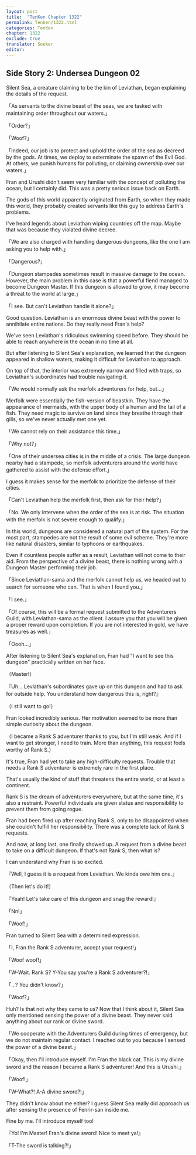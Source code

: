 ```yaml
---
layout: post
title:  "TenKen Chapter 1322"
permalink: Tenken/1322.html
categories: TenKen
chapter: 1322
exclude: true
translator: Seeker
editor: 
---
```

<h2>Side Story 2: Undersea Dungeon 02</h2>

Silent Sea, a creature claiming to be the kin of Leviathan, began explaining the details of the request.

「As servants to the divine beast of the seas, we are tasked with maintaining order throughout our waters.」

「Order?」

「Woof?」

「Indeed, our job is to protect and uphold the order of the sea as decreed by the gods. At times, we deploy to exterminate the spawn of the Evil God. At others, we punish humans for polluting, or claiming ownership over our waters.」

Fran and Urushi didn't seem very familiar with the concept of polluting the ocean, but I certainly did. This was a pretty serious issue back on Earth.

The gods of this world apparently originated from Earth, so when they made this world, they probably created servants like this guy to address Earth's problems.

I've heard legends about Leviathan wiping countries off the map. Maybe that was because they violated divine decree.

「We are also charged with handling dangerous dungeons, like the one I am asking you to help with.」

「Dangerous?」

「Dungeon stampedes sometimes result in massive damage to the ocean. However, the main problem in this case is that a powerful fiend managed to become Dungeon Master. If this dungeon is allowed to grow, it may become a threat to the world at large.」

「I see. But can't Leviathan handle it alone?」

Good question. Leviathan is an enormous divine beast with the power to annihilate entire nations. Do they really need Fran's help?

We've seen Leviathan's ridiculous swimming speed before. They should be able to reach anywhere in the ocean in no time at all.

But after listening to Silent Sea's explanation, we learned that the dungeon appeared in shallow waters, making it difficult for Leviathan to approach.

On top of that, the interior was extremely narrow and filled with traps, so Leviathan's subordinates had trouble navigating it.

「We would normally ask the merfolk adventurers for help, but...」

Merfolk were essentially the fish-version of beastkin. They have the appearance of mermaids, with the upper body of a human and the tail of a fish. They need magic to survive on land since they breathe through their gills, so we've never actually met one yet.

「We cannot rely on their assistance this time.」

「Why not?」

「One of their undersea cities is in the middle of a crisis. The large dungeon nearby had a stampede, so merfolk adventurers around the world have gathered to assist with the defense effort.」

I guess it makes sense for the merfolk to prioritize the defense of their cities.

「Can't Leviathan help the merfolk first, then ask for their help?」

「No. We only intervene when the order of the sea is at risk. The situation with the merfolk is not severe enough to qualify.」

In this world, dungeons are considered a natural part of the system. For the most part, stampedes are not the result of some evil scheme. They're more like natural disasters, similar to typhoons or earthquakes.

Even if countless people suffer as a result, Leviathan will not come to their aid. From the perspective of a divine beast, there is nothing wrong with a Dungeon Master performing their job.

「Since Leviathan-sama and the merfolk cannot help us, we headed out to search for someone who can. That is when I found you.」

「I see.」

「Of course, this will be a formal request submitted to the Adventurers Guild, with Leviathan-sama as the client. I assure you that you will be given a proper reward upon completion. If you are not interested in gold, we have treasures as well.」

「Oooh...」

After listening to Silent Sea's explanation, Fran had "I want to see this dungeon" practically written on her face.

（Master!）

『Uh... Leviathan's subordinates gave up on this dungeon and had to ask for outside help. You understand how dangerous this is, right?』

（I still want to go!）

Fran looked incredibly serious. Her motivation seemed to be more than simple curiosity about the dungeon.

（I became a Rank S adventurer thanks to you, but I'm still weak. And if I want to get stronger, I need to train. More than anything, this request feels worthy of Rank S.）

It's true, Fran had yet to take any high-difficulty requests. Trouble that needs a Rank S adventurer is extremely rare in the first place.

That's usually the kind of stuff that threatens the entire world, or at least a continent.

Rank S is the dream of adventurers everywhere, but at the same time, it's also a restraint. Powerful individuals are given status and responsibility to prevent them from going rogue.

Fran had been fired up after reaching Rank S, only to be disappointed when she couldn't fulfill her responsibility. There was a complete lack of Rank S requests.

And now, at long last, one finally showed up. A request from a divine beast to take on a difficult dungeon. If that's not Rank S, then what is?

I can understand why Fran is so excited.

『Well, I guess it is a request from Leviathan. We kinda owe him one.』

（Then let's do it!）

『Yeah! Let's take care of this dungeon and snag the reward!』

「Nn!」

「Woof!」

Fran turned to Silent Sea with a determined expression.

「I, Fran the Rank S adventurer, accept your request!」

「Woof woof!」

「W-Wait. Rank S? Y-You say you're a Rank S adventurer?!」

「...? You didn't know?」

「Woof?」

Huh? Is that not why they came to us? Now that I think about it, Silent Sea only mentioned sensing the power of a divine beast. They never said anything about our rank or divine sword.

「We cooperate with the Adventurers Guild during times of emergency, but we do not maintain regular contact. I reached out to you because I sensed the power of a divine beast.」

「Okay, then I'll introduce myself. I'm Fran the black cat. This is my divine sword and the reason I became a Rank S adventurer! And this is Urushi.」

「Woof!」

「W-What?! A-A divine sword?!」

They didn't know about me either? I guess Silent Sea really did approach us after sensing the presence of Fenrir-san inside me.

Fine by me. I'll introduce myself too!

『Yo! I'm Master! Fran's divine sword! Nice to meet ya!』

「T-The sword is talking?!」



